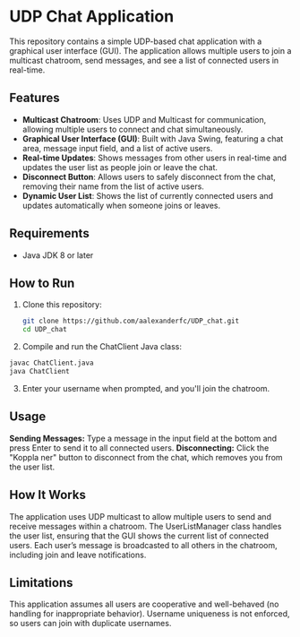 # UDP Chat Application

This repository contains a simple UDP-based chat application with a graphical user interface (GUI). The application allows multiple users to join a multicast chatroom, send messages, and see a list of connected users in real-time.

## Features

- **Multicast Chatroom**: Uses UDP and Multicast for communication, allowing multiple users to connect and chat simultaneously.
- **Graphical User Interface (GUI)**: Built with Java Swing, featuring a chat area, message input field, and a list of active users.
- **Real-time Updates**: Shows messages from other users in real-time and updates the user list as people join or leave the chat.
- **Disconnect Button**: Allows users to safely disconnect from the chat, removing their name from the list of active users.
- **Dynamic User List**: Shows the list of currently connected users and updates automatically when someone joins or leaves.

## Requirements

- Java JDK 8 or later

## How to Run

1. Clone this repository:

   ```bash
   git clone https://github.com/aalexanderfc/UDP_chat.git
   cd UDP_chat
   ```
2. Compile and run the ChatClient Java class:
```bash
javac ChatClient.java
java ChatClient
```

3. Enter your username when prompted, and you'll join the chatroom.

## Usage

**Sending Messages:** Type a message in the input field at the bottom and press Enter to send it to all connected users.
**Disconnecting:** Click the "Koppla ner" button to disconnect from the chat, which removes you from the user list.

## How It Works

The application uses UDP multicast to allow multiple users to send and receive messages within a chatroom. The UserListManager class handles the user list, ensuring that the GUI shows the current list of connected users. Each user’s message is broadcasted to all others in the chatroom, including join and leave notifications.

## Limitations

This application assumes all users are cooperative and well-behaved (no handling for inappropriate behavior).
Username uniqueness is not enforced, so users can join with duplicate usernames.
